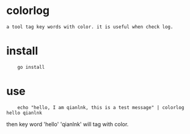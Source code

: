 # colorlog
    a tool tag key words with color. it is useful when check log.
# install
```golang
    go install
```
# use
```golang
    echo "hello, I am qianlnk, this is a test message" | colorlog hello qianlnk
```
then key word 'hello' 'qianlnk' will tag with color.
